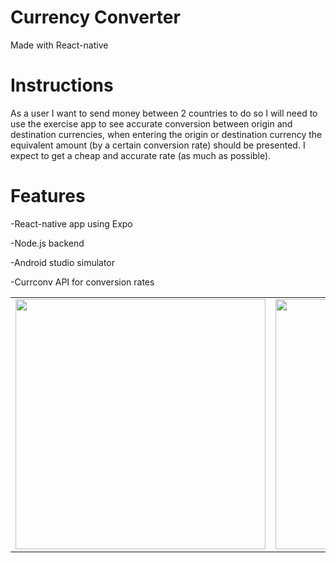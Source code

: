 # Currency Converter

Made with React-native


# Instructions

As a user I want to send money between 2 countries to do so I will need to use the exercise app to see accurate conversion between origin and destination currencies, 
when entering the origin or destination currency the equivalent amount (by a certain conversion rate) should be presented. 
I expect to get a cheap and accurate rate (as much as possible).


# Features

-React-native app using Expo

-Node.js backend

-Android studio simulator 

-Currconv API for conversion rates


<table>
  <tr>
    <td valign="top"><img src="https://res.cloudinary.com/daymipr66/image/upload/v1644163120/converterGithub1_i1cszt.png" width="400"></td>
    <td valign="top"><img src="https://res.cloudinary.com/daymipr66/image/upload/v1644163188/converterGithub2_oxnphw.png" width="400"></td>
  </tr>
 </table>
